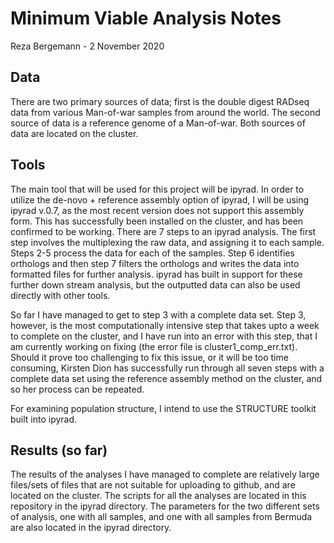 # Minimum Viable Analysis Notes
Reza Bergemann - 2 November 2020
## Data
There are two primary sources of data; first is the double digest RADseq data from various Man-of-war samples from around the world. 
The second source of data is a reference genome of a Man-of-war. Both sources of data are located on the cluster.

## Tools
The main tool that will be used for this project will be ipyrad. In order to utilize the de-novo + reference assembly option of ipyrad, I will be using ipyrad v.0.7, as the most recent version does not support this assembly form. This has successfully been installed on the cluster, and has been confirmed to be working. There are 7 steps to an ipyrad analysis. The first step involves the multiplexing the raw data, and assigning it to each sample. Steps 2-5 process the data for each of the samples. Step 6 identifies orthologs and then step 7 filters the orthologs and writes the data into formatted files for further analysis. ipyrad has built in support for these further down stream analysis, but the outputted data can also be used directly with other tools. 

So far I have managed to get to step 3 with a complete data set. Step 3, however, is the most computationally intensive step that takes upto a week to complete on the cluster, and I have run into an error with this step, that I am currently working on fixing (the error file is cluster1_comp_err.txt). Should it prove too challenging to fix this issue, or it will be too time consuming, Kirsten Dion has successfully run through all seven steps with a complete data set using the reference assembly method on the cluster, and so her process can be repeated. 

For examining population structure, I intend to use the STRUCTURE toolkit built into ipyrad.

## Results (so far)

The results of the analyses I have managed to complete are relatively large files/sets of files that are not suitable for uploading to github, and are located on the cluster. The scripts for all the analyses are located in this repository in the ipyrad directory. The parameters for the two different sets of analysis, one with all samples, and one with all samples from Bermuda are also located in the ipyrad directory.
